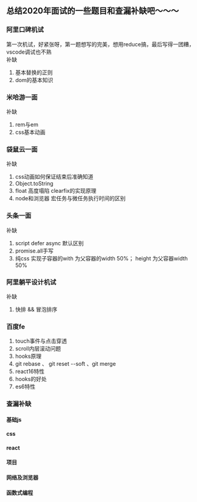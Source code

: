 ## 总结2020年面试的一些题目和查漏补缺吧～～～
### 阿里口碑机试 
第一次机试，好紧张呀，第一题想写的完美，想用reduce搞，最后写得一团糟，vscode调试也不熟  
补缺 
1. 基本替换的正则
2. dom的基本知识

### 米哈游一面
补缺
1. rem与em
2. css基本动画
### 袋鼠云一面
补缺
1. css动画如何保证结束后准确知道
2. Object.toString
3. float 高度塌陷 clearfix的实现原理
4. node和浏览器 宏任务与微任务执行时间的区别
### 头条一面  
补缺
1. script defer async 默认区别
2. promise.all手写
3. 纯css 实现子容器的with 为父容器的width 50%； height 为父容器width 50%
### 阿里躺平设计机试  
补缺   
1. 快排 && 冒泡排序

### 百度fe  
1. touch事件与点击穿透  
2. scroll内层滚动问题  
3. hooks原理
4. git rebase 、 git reset --soft 、git merge  
5. react16特性
6. hooks的好处 
7. es6特性


### 查漏补缺

#### 基础js

#### css

#### react

#### 项目

#### 网络及浏览器

#### 函数式编程



